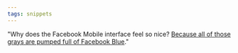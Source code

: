 ```yaml
---
tags: snippets
---
```


"Why does the Facebook Mobile interface feel so nice? [Because all of those grays are pumped full of Facebook Blue](http://ianstormtaylor.com/design-tip-never-use-black/)."
